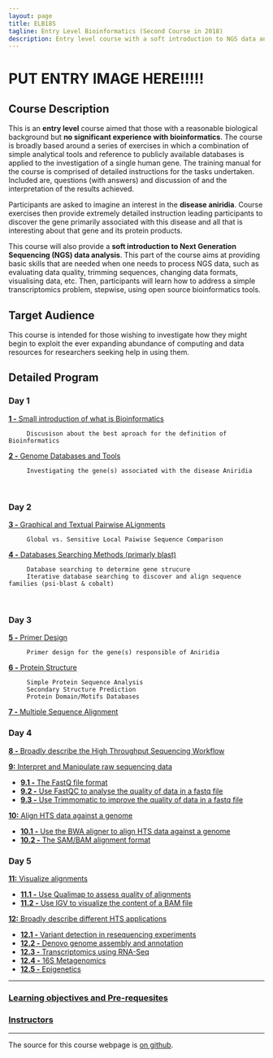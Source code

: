 ```yaml
---
layout: page
title: ELB18S
tagline: Entry Level Bioinformatics (Second Course in 2018)
description: Entry level course with a soft introduction to NGS data analysis 
---
```

# PUT ENTRY IMAGE HERE!!!!!

## Course Description
This is an **entry level** course aimed that those with a reasonable biological background but **no significant experience with bioinformatics**. The course is broadly based around a series of exercises in which a combination of simple analytical tools and reference to publicly available databases is applied to the investigation of a single human gene. The training manual for the course is comprised of detailed instructions for the tasks undertaken. Included are, questions (with answers) and discussion of and the interpretation of the results achieved.

Participants are asked to imagine an interest in the **disease aniridia**. Course exercises then provide extremely detailed instruction leading participants to discover the gene primarily associated with this disease and all that is interesting about that gene and its protein products.

This course will also provide a **soft introduction to Next Generation Sequencing (NGS) data analysis**. This part of the course aims at providing basic skills that are needed when one needs to process NGS data, such as evaluating data quality, trimming sequences, changing data formats, visualising data, etc. Then, participants will learn how to address a simple transcriptomics problem, stepwise, using open source bioinformatics tools.

## Target Audience
This course is intended for those wishing to investigate how they might begin to exploit the ever expanding abundance of computing and data resources for researchers seeking help in using them. 

## Detailed Program

### Day 1
[**1 -** Small introduction of what is Bioinformatics](assets/000-Bioinformatics_Definition.pdf)
        
         Discusison about the best aproach for the definition of Bioinformatics

[**2 -** Genome Databases and Tools](assets/01-Databases_Practical.pdf)

         Investigating the gene(s) associated with the disease Aniridia      
</br>

### Day 2
[**3 -** Graphical and Textual Pairwise ALignments](assets/02-Pairwise_Alignment_Practical.pdf)

         Global vs. Sensitive Local Paiwise Sequence Comparison

[**4 -** Databases Searching Methods (primarly blast)](assets/03-Database_Searching_Practical.pdf)

         Database searching to determine gene strucure
         Iterative database searching to discover and align sequence families (psi-blast & cobalt)
</br> 

### Day 3
[**5 -** Primer Design](assets/04-Primer_Design_Practical.pdf)

         Primer design for the gene(s) responsible of Aniridia 

[**6 -** Protein Structure](assets/05-Structure_Prediction_Practical.pdf)

         Simple Protein Sequence Analysis
         Secondary Structure Prediction
         Protein Domain/Motifs Databases

[**7 -** Multiple Sequence Alignment](assets/06-Multiple_Sequence_Alignment_Practical.pdf)

### Day 4
[**8 -** Broadly describe the High Throughput Sequencing Workflow](pages/L08.md)

[**9:** Interpret and Manipulate raw sequencing data](pages/L09.md)
  + [**9.1 -** The FastQ file format](pages/L09.md/#LO9.1)
  + [**9.2 -** Use FastQC to analyse the quality of data in a fastq file](pages/L09.md/#LO9.2)
  + [**9.3 -** Use Trimmomatic to improve the quality of data in a fastq file](pages/L09.md/#LO9.3)

[**10:** Align HTS data against a genome](pages/L10.md)
  + [**10.1 -** Use the BWA aligner to align HTS data against a genome](pages/L10.md/#L10.1)
  + [**10.2 -** The SAM/BAM alignment format](pages/L10.md/#L10.2)

### Day 5
[**11:** Visualize alignments](pages/L11.md)
  + [**11.1 -** Use Qualimap to assess quality of alignments](pages/L11.md/#L11.1)
  + [**11.2 -** Use IGV to visualize the content of a BAM file](pages/L11.md/#L11.2)

[**12:** Broadly describe different HTS applications](pages/L12.md)
  + [**12.1 -** Variant detection in resequencing experiments](pages/L12.md/#L12.1)
  + [**12.2 -** Denovo genome assembly and annotation](pages/L12.md/#L12.2)
  + [**12.3 -** Transcriptomics using RNA-Seq](pages/L12.md/#L12.3)
  + [**12.4 -** 16S Metagenomics](pages/L12.html/#L12.4)
  + [**12.5 -** Epigenetics](pages/L12.md/#L12.5)

---

### [Learning objectives and Pre-requesites](pages/objectives_prerequesites.md)


### [Instructors](pages/instructors.md)
---

The source for this course webpage is [on github](https://github.com/GTPB/Web_course_template).
